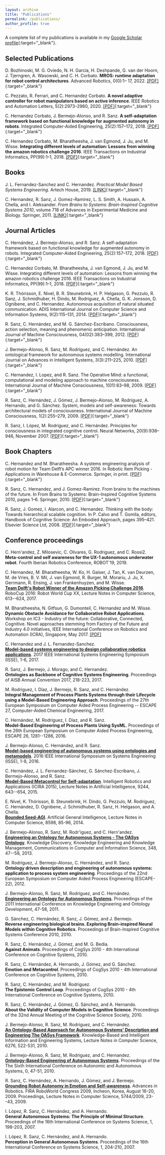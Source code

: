 ```yaml
---
layout: archive
title: "Publications"
permalink: /publications/
author_profile: true
---
```


A complete list of my publications is available in my [Google Scholar profile](https://scholar.google.com/citations?user=aZ6Cuh0AAAAJ&hl=en){:target="_blank"}.

## Selected Publications

D. Bozhinoski, M. G. Oviedo, N. H. Garcia, H. Deshpande, G. van der Hoorn, J. Tjerngren, A. Wasowski, and C. H. Corbato. **MROS: runtime adaptation for robot control architectures**. Advanced Robotics, 0(0):1– 17, 2022. [[PDF]](https://research.tudelft.nl/files/96578818/A_Modeling_Tool_for_Reconfigurable_Skills_in_ROS.pdf){:target="_blank"}

C. Pezzato, R. Ferrari, and C. Hernandez Corbato. **A novel adaptive controller for robot manipulators based on active inference**. IEEE Robotics and Automation Letters, 5(2):2973–2980, 2020. [[PDF]](https://research.tudelft.nl/files/75521158/09000729.pdf){:target="_blank"}

C. Hernandez Corbato, J. Bermejo-Alonso, and R. Sanz. **A self-adaptation framework based on functional knowledge for augmented autonomy in robots**. Integrated Computer-Aided Engineering, 25(2):157–172, 2018.
[[PDF]](/files/Hernandez-2018a.pdf){:target="_blank"}

C. Hernandez Corbato, M. Bharatheesha, J. van Egmond, J. Ju, and M. Wisse. **Integrating different levels of automation: Lessons from winning the amazon robotics challenge 2016**. IEEE Transactions on Industrial Informatics, PP(99):1–1,
2018.
[[PDF]](/files/Hernandez-2018b.pdf){:target="_blank"}


## Books
J. L. Fernandez-Sanchez and C. Hernandez. _Practical Model Based Systems Engineering_. Artech House, 2019.
[[LINK]](https://us.artechhouse.com/Practical-Model-Based-Systems-Engineering-P2032.aspx){:target="_blank"}

C. Hernandez, R. Sanz, J. Gomez-Ramirez, L. S. Smith, A. Hussain, A. Chella, and I. Aleksander. _From Brains to Systems: Brain-Inspired Cognitive Systems 2010_, volume 718 of Advances in Experimental Medicine and Biology. Springer, 2011.
[[LINK]](http://dx.doi.org/10.1007/978-1-4614-0164-3){:target="_blank"}

## Journal Articles

C. Hernández, J. Bermejo-Alonso, and R. Sanz. A self-adaptation
framework based on functional knowledge for augmented autonomy in
robots. Integrated Computer-Aided Engineering, 25(2):157–172, 2018.
[[PDF]](/files/Hernandez-2018a.pdf){:target="_blank"}

C. Hernandez Corbato</span>, M. Bharatheesha, J. van Egmond,
J. Ju, and M. Wisse. Integrating different levels of automation:
Lessons from winning the amazon robotics challenge 2016. IEEE Transactions on Industrial Informatics, PP(99):1–1,
2018.
[[PDF]](/files/Hernandez-2018b.pdf){:target="_blank"}

K. R. Th<span>ó</span>risson, E. Nivel, B. R. Steunebrink, H. P.
Helgason, G. Pezzulo, R. Sanz, J. Schmidhuber, H. Dindo, M. Rodriguez,
A. Chella, G. K. Jonsson, D. Ognibene, and C. Hernandez. Autonomous
acquisition of natural situated communication. ADIS International Journal on Computer Science and Information Systems, 9(2):115–131, 2014.
[[PDF]](/files/Thorisson-2014.pdf){:target="_blank"}

R. Sanz, C. Hern<span>á</span>ndez, and M. G.
S<span>á</span>nchez-Escribano. Consciousness, action selection,
meaning and phenomenic anticipation. International Journal of Machine Consciousness, 04(02):383–399, 2012.
[[PDF]](/files/Sanz-2012.pdf){:target="_blank"}

J. Bermejo-Alonso, R. Sanz, M. Rodr<span>ı́</span>guez, and
C. Hern<span>á</span>ndez. An ontological framework for autonomous
systems modelling. International Journal on Advances in Intelligent Systems, 3(3):211–225, 2010.
[[PDF]](/files/Bermejo-Alonso-2010.pdf){:target="_blank"}

C. Hernandez, I. Lopez, and R. Sanz. The Operative Mind: a functional,
computational and modeling approach to machine consciousness. International Journal of Machine Consciousness,
1(01):83–98, 2009.
[[PDF]](/files/Hernandez-2009.pdf){:target="_blank"}

R. Sanz, C. Hern<span>á</span>ndez, J. G<span>ó</span>mez,
J. Bermejo-Alonso, M. Rodr<span>ı́</span>guez, A. Hernando, and
G. S<span>á</span>nchez. System, models and self-awareness: Towards
architectural models of consciousness. International Journal of Machine Consciousness, 1(2):255–279, 2009.
[[PDF]](/files/Sanz-2009.pdf){:target="_blank"}

R. Sanz, I. L<span>ó</span>pez, M. Rodr<span>ı́</span>guez, and
C. Hern<span>á</span>ndez. Principles for consciousness in integrated
cognitive control. Neural Networks, 20(9):938–946, November 2007.
[[PDF]](/files/Sanz-2007.pdf){:target="_blank"}

## Book Chapters

C. Hernandez and M. Bharatheesha. A systems engineering analysis of robot motion for Team Delft’s APC winner 2016. In Robotic Item Picking - Applications in Warehouse & E-Commerce. Springer, in print.
[[PDF]](/files/Hernandez-2019.pdf){:target="_blank"}

R. Sanz, C. Hernandez, and J. Gomez-Ramirez. From brains to the machines of the future. In From Brains to Systems: Brain-Inspired Cognitive Systems 2010, pages 1–6. Springer, 2010.
[[PDF]](/files/Sanz-2010d.pdf){:target="_blank"}

R. Sanz, J. Gomez, I. Alarcon, and C. Hernandez. Thinking with the body: Towards hierarchical scalable cognition. In P. Calvo and T. Gomila, editors, Handbook of Cognitive Science: An Embodied Approach, pages 395–421. Elsevier Science Ltd, 2008.
[[PDF]](/files/Sanz-2008a.pdf){:target="_blank"}


## Conference proceedings

C. Hern\'andez, Z. Milosevic, C. Olivares, G. Rodriguez, and C. Rossi2.  
**Meta-control and self awareness for the UX-1 autonomous underwater robot**. Fourth Iberian Robotics Conference, ROBOT'19, 2019.

C. Hernandez, M. Bharatheesha, W. Ko, H. Gaiser, J. Tan, K. van Deurzen, M. de Vries, B. V. Mil, J. van Egmond, R. Burger, M. Morariu, J. Ju, X. Gerrmann, R. Ensing, J. van Frankenhuyzen, and M. Wisse.  
[**Team Delft's Robot Winner of the Amazon Picking Challenge 2016**](http://arxiv.org/abs/1610.05514). RoboCup 2016: Robot World Cup XX, Lecture Notes in Computer Science, 613--624, 2017.

M. Bharatheesha, N. Gitfsun, G. Dumonteil, C. Hernandez and M. Wisse. **Dynamic Obstacle Avoidance for Collaborative Robot Applications**. Workshop on IC3 - Industry of the future: Collaborative, Connected, Cognitive. Novel approaches stemming from Factory of the Future and Industry 4.0 initiatives, IEEE International Conference on Robotics and Automation (ICRA), Singapore, May 2017. [[PDF]](/files/Hernandez-2017.pdf)

C. Hernandez and J. L. Fernandez-Sanchez.  
[**Model-based systems engineering to design collaborative robotics applications**](http://dx.doi.org/10.1109/SysEng.2017.8088258). 2017 IEEE International Systems Engineering Symposium (ISSE), 1-6, 2017.

R. Sanz, J. Bermejo, J. Morago, and C. Hernandez.  
**Ontologies as Backbone of Cognitive Systems Engineering**. Proceedings of AISB Annual Convention 2017, 218-223, 2017.

M. Rodriguez, I. Díaz, J. Bermejo, R. Sanz, and C. Hernández.  
**Integral Management of Process Plants Systems through their Lifecycle using a Model-Based Engineering Approach**. Proceedings of the 27th European Symposium on Computer Aided Process Engineering -- ESCAPE 27, Computer-Aided Chemical Engineering, 2017.

C. Hernández, M. Rodríguez, I. Díaz, and R. Sanz.  
**Model-Based Engineering of Process Plants Using SysML**. Proceedings of the 26th European Symposium on Computer Aided Process Engineering, ESCAPE 26, 1281--1286, 2016.

J. Bermejo-Alonso, C. Hernández, and R. Sanz.  
[**Model-based engineering of autonomous systems using ontologies and metamodels**](http://dx.doi.org/10.1109/SysEng.2016.7753185). 2016 IEEE International Symposium on Systems Engineering (ISSE), 1-8, 2016.

C. Hernández, J. L. Fernandez-Sánchez, G. Sánchez-Escribano, J. Bermejo-Alonso, and R. Sanz.  
[**Model-Based Metacontrol for Self-adaptation**](https://doi.org/10.1007/978-3-319-22879-2_58). Intelligent Robotics and Applications (ICIRA 2015), Lecture Notes in Artificial Intelligence, 9244, 643--654, 2015.

E. Nivel, K. Thórisson, B. Steunebrink, H. Dindo, G. Pezzulo, M. Rodríguez, C. Hernández, D. Ognibene, J. Schmidhuber, R. Sanz, H. Helgason, and A. Chella.  
[**Bounded Seed-AGI**](http://dx.doi.org/10.1007/978-3-319-09274-4_9). Artificial General Intelligence, Lecture Notes in Computer Science, 8598, 85-96, 2014.

J. Bermejo-Alonso, R. Sanz, M. Rodr\'iguez, and C. Hern\'andez.  
[**Engineering an Ontology for Autonomous Systems - The OASys Ontology**](http://www.keod.ic3k.org/KEOD2011/). Knowledge Discovery, Knowledge Engineering and Knowledge Management, Communications in Computer and Information Science, 348, 47--58, 2013.

M. Rodríguez, J. Bermejo-Alonso, C. Hernández, and R. Sanz.  
**Ontology driven description and engineering of autonomous systems: application to process system engineering**. Proceedings of the 22nd European Symposium on Computer Aided Process Engineering (ESCAPE-22), 2012.

J. Bermejo-Alonso, R. Sanz, M. Rodríguez, and C. Hernández.  
[**Engineering an Ontology for Autonomous Systems**](http://www.keod.ic3k.org/KEOD2011/). Proceedings of the 2011 International Conference on Knowledge Engineering and Ontology Development, 47-58, 2011.

G. Sánchez, C. Hernández, R. Sanz, J. Gómez, and J. Bermejo.  
**Reverse engineering biological brains. Exploring Brain-inspired Neural Models within Cognitive Robotics**. Proceedings of Brain-Inspired Cognitive Systems Conference 2010, 2010.

R. Sanz, C. Hernández, J. Gómez, and M. G. Bedia.  
**Against Animats**. Proceedings of CogSys 2010 - 4th International Conference on Cognitive Systems, 2010.

R. Sanz, C. Hernández, A. Hernando, J. Gómez, and G. Sánchez.  
**Emotion and Metacontrol**. Proceedings of CogSys 2010 - 4th International Conference on Cognitive Systems, 2010.

R. Sanz, C. Hernández, and M. Rodriguez.  
**The Epistemic Control Loop**. Proceedings of CogSys 2010 - 4th International Conference on Cognitive Systems, 2010.

R. Sanz, C. Hernández, J. Gómez, G. Sánchez, and A. Hernando.  
**About the Validity of Computer Models in Cognitive Science**. Proceedings of the 32nd Annual Meeting of the Cognitive Science Society, 2010.

J. Bermejo-Alonso, R. Sanz, M. Rodríguez, and C. Hernández.  
[**An Ontology-Based Approach for Autonomous Systems' Description and Engineering The OASys Framework**](http://link.springer.com/chapter/10.1007%2F978-3-642-15387-7_56). Knowledge-Based and Intelligent Information and Engineering Systems, Lecture Notes in Computer Science, 6276, 522-531, 2010.

J. Bermejo-Alonso, R. Sanz, M. Rodriguez, and C. Hernandez.  
[**Ontology-Based Engineering of Autonomous Systems**](http://doi.ieeecomputersociety.org/10.1109/ICAS.2010.15). Proceedings of the The Sixth International Conference on Autonomic and Autonomous Systems, 0, 47-51, 2010.

R. Sanz, C. Hernández, A. Hernando, J. Gómez, and J. Bermejo.  
[**Grounding Robot Autonomy in Emotion and Self-awareness**](http://dx.doi.org/10.1007/978-3-642-03983-6_7). Advances in Robotics. FIRA RoboWorld Congress 2009, Incheon, Korea, August 16-20, 2009. Proceedings, Lecture Notes in Computer Science, 5744/2009, 23--43, 2009.

I. López, R. Sanz, C. Hernández, and A. Hernando.  
**General Autonomous Systems: The Principle of Minimal Structure**. Proceedings of the 16th International Conference on Systems Science, 1, 198-203, 2007.

I. López, R. Sanz, C. Hernández, and A. Hernando.  
**Perception in General Autonomous Systems**. Proceedings of the 16th International Conference on Systems Science, 1, 204-210, 2007.

